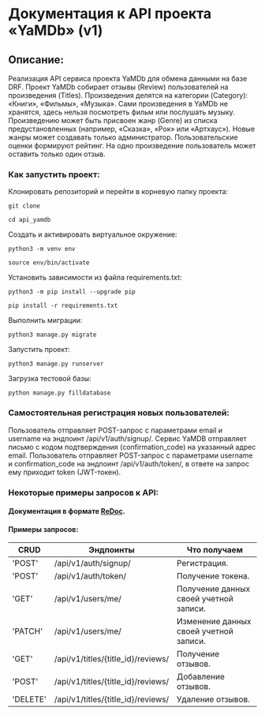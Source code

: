 # Документация к API проекта «YaMDb» (v1) 


## Описание: 

Реализация API сервиса проекта YaMDb для обмена данными на базе DRF. Проект YaMDb cобирает отзывы (Review) пользователей на произведения (Titles). Произведения делятся на категории (Category): «Книги», «Фильмы», «Музыка». Сами произведения в YaMDb не хранятся, здесь нельзя посмотреть фильм или послушать музыку. 
Произведению может быть присвоен жанр (Genre) из списка предустановленных (например, «Сказка», «Рок» или «Артхаус»). Новые жанры может создавать только администратор. Пользовательские оценки формируют рейтинг. На одно произведение пользователь может оставить только один отзыв. 

 
### Как запустить проект: 

Клонировать репозиторий и перейти в корневую папку проекта: 
``` 
git clone 
``` 
``` 
cd api_yamdb 
``` 
Cоздать и активировать виртуальное окружение: 
``` 
python3 -m venv env 
``` 
``` 
source env/bin/activate 
``` 
Установить зависимости из файла requirements.txt: 
``` 
python3 -m pip install --upgrade pip 
``` 
``` 
pip install -r requirements.txt 
``` 
Выполнить миграции: 
``` 
python3 manage.py migrate 
``` 
Запустить проект: 
``` 
python3 manage.py runserver 
``` 
Загрузка тестовой базы: 
``` 
python manage.py filldatabase 
``` 


### Самостоятельная регистрация новых пользователей: 

Пользователь отправляет POST-запрос с параметрами email и username на эндпоинт /api/v1/auth/signup/. 
Сервис YaMDB отправляет письмо с кодом подтверждения (confirmation_code) на указанный адрес email.
Пользователь отправляет POST-запрос с параметрами username и confirmation_code на эндпоинт /api/v1/auth/token/,
в ответе на запрос ему приходит token (JWT-токен). 

 
### Некоторые примеры запросов к API: 

 
#### Документация в формате [ReDoc](http://127.0.0.1:8000/redoc/). 

 
#### Примеры запросов: 

| CRUD      | Эндпоинты | Что получаем |  
| --- | --- | --- | 
| 'POST'    | /api/v1/auth/signup/                    | Регистрация.                           | 
| 'POST'    | /api/v1/auth/token/                     | Получение токена.                      | 
| 'GET'     | /api/v1/users/me/                       | Получение данных своей учетной записи. | 
| 'PATCH'   | /api/v1/users/me/                       | Изменение данных своей учетной записи. | 
| 'GET'     | /api/v1/titles/{title_id}/reviews/      | Получение отзывов.                     | 
| 'POST'    | /api/v1/titles/{title_id}/reviews/      | Добавление отзывов.                    | 
| 'DELETE'  | /api/v1/titles/{title_id}/reviews/      | Удаление отзывов.                      |

